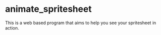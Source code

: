 # animate_spritesheet
This is a web based program that aims to help you see your spritesheet in action.
